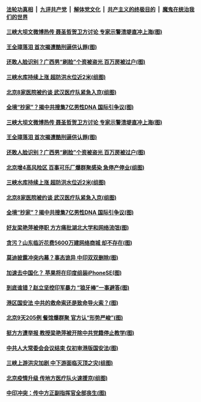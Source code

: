 

####  [法轮功真相](../../../../basic/blob/master/README.md?t=06221031) &nbsp;|&nbsp; [九评共产党](../../../../9ping.md/blob/master/README.md?t=06221031) &nbsp;|&nbsp; [解体党文化](../../../../jtdwh.md/blob/master/README.md?t=06221031)  &nbsp;|&nbsp; [共产主义的终极目的](../../../../gczydzjmd.md/blob/master/README.md?t=06221031) &nbsp;|&nbsp; [魔鬼在统治我们的世界](../../../../mgztzwmdsj.md/blob/master/README.md?t=06221031) 

#### [三峡大坝文微博热传 聂圣哲贺卫方讨论 专家示警溃堤直冲上海(图)](../pages/p1/937289.md?t=06221031) 

#### [王全璋落泪 首次揭遭酷刑逼供认罪(图)](../pages/p1/937296.md?t=06221031) 

#### [还敢人脸识别？广西男“刷脸”个资被盗光 百万房被过户(图)](../pages/p1/937282.md?t=06221031) 

#### [三峡水库持续上涨 超防洪水位近2米(组图)](../pages/p1/937254.md?t=06221031) 

#### [北京8家医院被约谈 武汉医疗队紧急入京(组图)](../pages/p1/937255.md?t=06221031) 

#### [全境“抄家”？揭中共搜集7亿男性DNA 国际引争议(图)](../pages/p1/937216.md?t=06221031) 

#### [三峡大坝文微博热传 聂圣哲贺卫方讨论 专家示警溃堤直冲上海(图)](../pages/p1/937289.md?t=06221031) 

#### [王全璋落泪 首次揭遭酷刑逼供认罪(图)](../pages/p1/937296.md?t=06221031) 

#### [还敢人脸识别？广西男“刷脸”个资被盗光 百万房被过户(图)](../pages/p1/937282.md?t=06221031) 

#### [北京增4高风险区 百事可乐厂爆群聚感染 急停产停业(组图)](../pages/p1/937274.md?t=06221031) 

#### [三峡水库持续上涨 超防洪水位近2米(组图)](../pages/p1/937254.md?t=06221031) 

#### [北京8家医院被约谈 武汉医疗队紧急入京(组图)](../pages/p1/937255.md?t=06221031) 

#### [全境“抄家”？揭中共搜集7亿男性DNA 国际引争议(图)](../pages/p1/937216.md?t=06221031) 

#### [好友梁艳萍被停职 方方痛批湖北大学和网络流氓(图)](../pages/p1/937215.md?t=06221031) 

#### [贪污？山东临沂花费5600万建网络商城 却不存在(图)](../pages/p1/937223.md?t=06221031) 

#### [莫迪披露冲突内幕？事态诡异 中印双双删除(图)](../pages/p1/937207.md?t=06221031) 

#### [加速去中国化？ 苹果将在印度组装iPhoneSE(图)](../pages/p1/937185.md?t=06221031) 

#### [到底谁错？赵立坚控印军暴力 “狼牙棒”一事避答(图)](../pages/p1/937199.md?t=06221031) 

#### [港区国安法 中共的救命索还是致命导火索？(图)](../pages/p1/937194.md?t=06221031) 

#### [北京9天205例 餐馆爆群聚 官方认“形势严峻”(图)](../pages/p1/937189.md?t=06221031) 


#### [挺方方遭举报 教授梁艳萍被开除中共党籍停止教学(图)](../pages/p1/937155.md?t=06221031) 

#### [中共人大常委会会议结束 仅初审港版国安法(图)](../pages/p1/937151.md?t=06221031) 

#### [三峡上游洪灾加剧 中下游面临灭顶之灾(组图)](../pages/p1/937121.md?t=06221031) 

#### [北京疫情升级 传地方医疗队火速援京(组图)](../pages/p1/937115.md?t=06221031) 

#### [中印冲突：传中方正副指挥官全部丧生(图)](../pages/p1/937112.md?t=06221031) 

